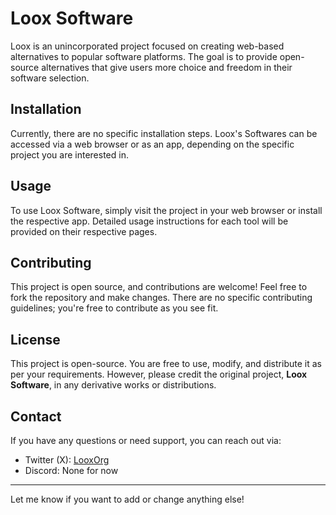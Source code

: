 
# Loox Software

Loox is an unincorporated project focused on creating web-based alternatives to popular software platforms. The goal is to provide open-source alternatives that give users more choice and freedom in their software selection.

## Installation

Currently, there are no specific installation steps. Loox's Softwares can be accessed via a web browser or as an app, depending on the specific project you are interested in.

## Usage

To use Loox Software, simply visit the project in your web browser or install the respective app. Detailed usage instructions for each tool will be provided on their respective pages.

## Contributing

This project is open source, and contributions are welcome! Feel free to fork the repository and make changes. There are no specific contributing guidelines; you're free to contribute as you see fit.

## License

This project is open-source. You are free to use, modify, and distribute it as per your requirements. However, please credit the original project, **Loox Software**, in any derivative works or distributions.

## Contact

If you have any questions or need support, you can reach out via:
- Twitter (X): [LooxOrg](https://x.com/LooxOrg)
- Discord: None for now

---

Let me know if you want to add or change anything else!
